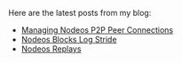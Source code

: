 Here are the latest posts from my blog:
<!-- BLOG-POST-LIST:START -->
- [Managing Nodeos P2P Peer Connections](https://www.varilink.co.uk/managing-nodeos-p2p-peer-connections/)
- [Nodeos Blocks Log Stride](https://www.varilink.co.uk/nodeos-blocks-log-stride/)
- [Nodeos Replays](https://www.varilink.co.uk/nodeos-replays/)
<!-- BLOG-POST-LIST:END -->
